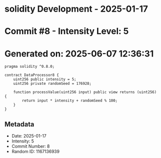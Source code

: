 ﻿# solidity Development - 2025-01-17
# Commit #8 - Intensity Level: 5
# Generated on: 2025-06-07 12:36:31
```solidity
pragma solidity ^0.8.0;

contract DataProcessor8 {
    uint256 public intensity = 5;
    uint256 private randomSeed = 176928;

    function processValue(uint256 input) public view returns (uint256) {
        return input * intensity + randomSeed % 100;
    }
}
```
## Metadata
- Date: 2025-01-17
- Intensity: 5
- Commit Number: 8
- Random ID: 1167136939
